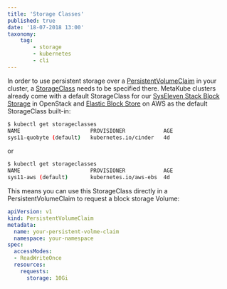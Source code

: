 ```yaml
---
title: 'Storage Classes'
published: true
date: '18-07-2018 13:00'
taxonomy:
    tag:
        - storage
        - kubernetes
        - cli
---
```


In order to use persistent storage over a [PersistentVolumeClaim](https://kubernetes.io/docs/concepts/storage/persistent-volumes/#persistentvolumeclaims) in your cluster, a [StorageClass](https://kubernetes.io/docs/concepts/storage/storage-classes/) needs to be specified there. MetaKube clusters already come with a default StorageClass for our [SysEleven Stack Block Storage](https://docs.syseleven.de/syseleven-stack/en/reference/block-storage) in OpenStack and [Elastic Block Store](https://aws.amazon.com/en/ebs/) on AWS as the default StorageClass built-in:

```bash
$ kubectl get storageclasses
NAME                      PROVISIONER            AGE
sys11-quobyte (default)   kubernetes.io/cinder   4d
```

or

```bash
$ kubectl get storageclasses
NAME                      PROVISIONER            AGE
sys11-aws (default)       kubernetes.io/aws-ebs  4d
```

This means you can use this StorageClass directly in a PersistentVolumeClaim to request a block storage Volume:

```yaml
apiVersion: v1
kind: PersistentVolumeClaim
metadata:
  name: your-persistent-volme-claim
  namespace: your-namespace
spec:
  accessModes:
  - ReadWriteOnce
  resources:
    requests:
      storage: 10Gi
```
